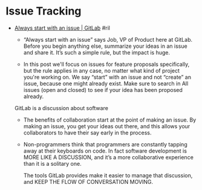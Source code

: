 # Issue Tracking

  - [Always start with an issue \| GitLab](https://about.gitlab.com/blog/2016/03/03/start-with-an-issue/) #ril

      - “Always start with an issue” says Job, VP of Product here at GitLab. Before you begin anything else, summarize your ideas in an issue and share it. It’s such a simple rule, but the impact is huge.

      - In this post we'll focus on issues for feature proposals specifically, but the rule applies in any case, no matter what kind of project you're working on. We say “start” with an issue and not “create” an issue, because one might already exist. Make sure to search in All issues (open and closed) to see if your idea has been proposed already.

    GitLab is a discussion about software

      - The benefits of collaboration start at the point of making an issue. By making an issue, you get your ideas out there, and this allows your collaborators to have their say early in the process.

      - Non-programmers think that programmers are constantly tapping away at their keyboards on code. In fact software development is MORE LIKE A DISCUSSION, and it’s a more collaborative experience than it is a solitary one.

        The tools GitLab provides make it easier to manage that discussion, and KEEP THE FLOW OF CONVERSATION MOVING.


